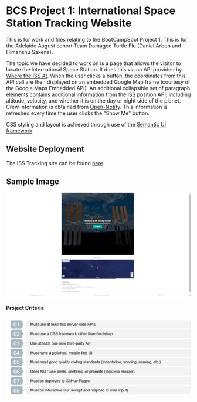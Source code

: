 # BCS Project 1: International Space Station Tracking Website
This is for work and files relating to the BootCampSpot Project 1. This is for the Adelaide August cohort Team Damaged Turtle Flu (Daniel Arbon and Himanshu Saxena).

The topic we have decided to work on is a page that allows the visitor to locate the International Space Station. It does this via an API provided by [Where the ISS At](http://www.wheretheiss.at). When the user clicks a button, the coordinates from this API call are then displayed on an embedded Google Map frame (courtesy of the Google Maps Embedded API). An additional collapsible set of paragraph elements contains additional information from the ISS position API, including altitude, velocity, and whether it is on the day or night side of the planet. Crew information is obtained from [Open-Notify](http://www.open-notify.org). This information is refreshed every time the user clicks the "Show Me" button.

CSS styling and layout is achieved through use of the [Semantic UI framework](https://semantic-ui.com/).

## Website Deployment
The ISS Tracking site can be found [here](http://arbdt.github.io/bcs-project-1).

## Sample Image
![image](./Assets/iss-tracker-preview.png)

#### Project Criteria
![image](./Assets/assgCriteria.PNG)
